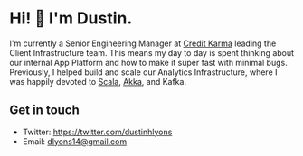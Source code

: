 # Hi! 👋 I'm Dustin. 

I'm currently a Senior Engineering Manager at [Credit Karma](https://www.creditkarma.com) leading the Client Infrastructure team. This means my day to day is spent thinking about our internal App Platform and how to make it super fast with minimal bugs. Previously, I helped build and scale our Analytics Infrastructure, where I was happily devoted to [Scala](https://www.youtube.com/watch?v=W7YQDnweQIc), [Akka](https://www.youtube.com/watch?v=wbTyy7vWQXo), and Kafka. 

## Get in touch
- Twitter: https://twitter.com/dustinhlyons
- Email: dlyons14@gmail.com
